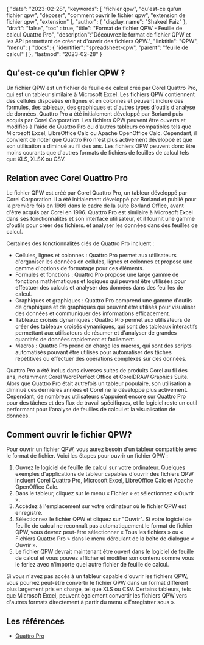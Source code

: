 {
"date": "2023-02-28",
  "keywords": [
"fichier qpw",
"qu'est-ce qu'un fichier qpw",
"déposer",
"comment ouvrir le fichier qpw",
"extension de fichier qpw",
"extension"
],
  "author": {
"display_name": "Shakeel Faiz"
},
"draft": "false",
"toc" : true,
"title": "Format de fichier QPW - Feuille de calcul Quattro Pro",
  "description":"Découvrez le format de fichier QPW et les API permettant de créer et d'ouvrir des fichiers QPW.",
"linktitle": "QPW",
  "menu": {
    "docs": {
      "identifier": "spreadsheet-qpw",
"parent": "feuille de calcul"
}
},
"lastmod": "2023-02-28"
}

## Qu'est-ce qu'un fichier QPW ?

Un fichier QPW est un fichier de feuille de calcul créé par Corel Quattro Pro, qui est un tableur similaire à Microsoft Excel. Les fichiers QPW contiennent des cellules disposées en lignes et en colonnes et peuvent inclure des formules, des tableaux, des graphiques et d'autres types d'outils d'analyse de données. Quattro Pro a été initialement développé par Borland puis acquis par Corel Corporation. Les fichiers QPW peuvent être ouverts et modifiés à l'aide de Quattro Pro ou d'autres tableurs compatibles tels que Microsoft Excel, LibreOffice Calc ou Apache OpenOffice Calc. Cependant, il convient de noter que Quattro Pro n'est plus activement développé et que son utilisation a diminué au fil des ans. Les fichiers QPW peuvent donc être moins courants que d'autres formats de fichiers de feuilles de calcul tels que XLS, XLSX ou CSV.

## Relation avec Corel Quattro Pro

Le fichier QPW est créé par Corel Quattro Pro, un tableur développé par Corel Corporation. Il a été initialement développé par Borland et publié pour la première fois en 1989 dans le cadre de la suite Borland Office, avant d'être acquis par Corel en 1996. Quattro Pro est similaire à Microsoft Excel dans ses fonctionnalités et son interface utilisateur, et il fournit une gamme d'outils pour créer des fichiers. et analyser les données dans des feuilles de calcul.

Certaines des fonctionnalités clés de Quattro Pro incluent :

- Cellules, lignes et colonnes : Quattro Pro permet aux utilisateurs d'organiser les données en cellules, lignes et colonnes et propose une gamme d'options de formatage pour ces éléments.
- Formules et fonctions : Quattro Pro propose une large gamme de fonctions mathématiques et logiques qui peuvent être utilisées pour effectuer des calculs et analyser des données dans des feuilles de calcul.
- Graphiques et graphiques : Quattro Pro comprend une gamme d'outils de graphiques et de graphiques qui peuvent être utilisés pour visualiser des données et communiquer des informations efficacement.
- Tableaux croisés dynamiques : Quattro Pro permet aux utilisateurs de créer des tableaux croisés dynamiques, qui sont des tableaux interactifs permettant aux utilisateurs de résumer et d'analyser de grandes quantités de données rapidement et facilement.
- Macros : Quattro Pro prend en charge les macros, qui sont des scripts automatisés pouvant être utilisés pour automatiser des tâches répétitives ou effectuer des opérations complexes sur des données.

Quattro Pro a été inclus dans diverses suites de produits Corel au fil des ans, notamment Corel WordPerfect Office et CorelDRAW Graphics Suite. Alors que Quattro Pro était autrefois un tableur populaire, son utilisation a diminué ces dernières années et Corel ne le développe plus activement. Cependant, de nombreux utilisateurs s'appuient encore sur Quattro Pro pour des tâches et des flux de travail spécifiques, et le logiciel reste un outil performant pour l'analyse de feuilles de calcul et la visualisation de données.

## Comment ouvrir le fichier QPW?

Pour ouvrir un fichier QPW, vous aurez besoin d'un tableur compatible avec le format de fichier. Voici les étapes pour ouvrir un fichier QPW :

1. Ouvrez le logiciel de feuille de calcul sur votre ordinateur. Quelques exemples d'applications de tableur capables d'ouvrir des fichiers QPW incluent Corel Quattro Pro, Microsoft Excel, LibreOffice Calc et Apache OpenOffice Calc.
2. Dans le tableur, cliquez sur le menu « Fichier » et sélectionnez « Ouvrir ».
3. Accédez à l'emplacement sur votre ordinateur où le fichier QPW est enregistré.
4. Sélectionnez le fichier QPW et cliquez sur "Ouvrir". Si votre logiciel de feuille de calcul ne reconnaît pas automatiquement le format de fichier QPW, vous devrez peut-être sélectionner « Tous les fichiers » ou « Fichiers Quattro Pro » dans le menu déroulant de la boîte de dialogue « Ouvrir ».
5. Le fichier QPW devrait maintenant être ouvert dans le logiciel de feuille de calcul et vous pouvez afficher et modifier son contenu comme vous le feriez avec n'importe quel autre fichier de feuille de calcul.

Si vous n'avez pas accès à un tableur capable d'ouvrir les fichiers QPW, vous pourrez peut-être convertir le fichier QPW dans un format différent plus largement pris en charge, tel que XLS ou CSV. Certains tableurs, tels que Microsoft Excel, peuvent également convertir les fichiers QPW vers d'autres formats directement à partir du menu « Enregistrer sous ».

## Les références
* [Quattro Pro](https://en.wikipedia.org/wiki/Quattro_Pro)
